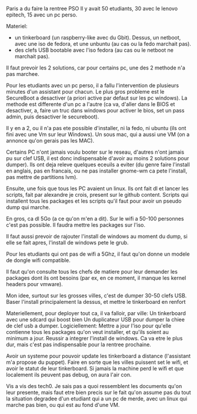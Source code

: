 
Paris a du faire la rentree PSO
Il y avait 50 etudiants, 30 avec le lenovo epitech, 15 avec un pc perso.

Materiel:
- un tinkerboard (un raspberry-like avec du Gbit). Dessus, un netboot, avec une iso de fedora, et une unbuntu (au cas ou la fedo marchait pas).
- des clefs USB bootable avec l'iso fedora (au cas ou le netboot ne marchait pas).

Il faut prevoir les 2 solutions, car pour certains pc, une des 2 methode n'a pas marchee.

Pour les etudiants avec un pc perso, il a fallu l'intervention de plusieurs minutes d'un assistant pour chacun.
Le plus gros probleme est le SecureBoot a desactiver (a priori active par defaut sur les pc windows).
La methode est differente d'un pc a l'autre (ca va, d'aller dans le BIOS et desactiver, a, faire un truc dans windows pour activer le bios, set un pass admin, puis desactiver le secureboot).
 
Il y en a 2, ou il n'a pas ete possible d'installer, ni la fedo, ni ubuntu (ils ont fini avec une Vm sur leur Windows). Un sous mac, qui a aussi une VM (on a annonce qu'on gerais pas les MAC).
 
Certains PC n'ont jamais voulu booter sur le reseau, d'autres n'ont jamais pu sur clef USB, il est donc indispensable d'avoir au moins 2 solutions pour dumper). 
Ils ont deja releve quelques eceuils a eviter (du genre faire l'install en anglais, pas en francais, ou ne pas installer gnome-wm ca pete l'install, pas mettre de partitions lvm).
 
Ensuite, une fois que tous les PC avaient un linux.
Ils ont fait dl et lancer les scripts, fait par alexandre je crois, present sur le github content. Scripts qui installent tous les packages et les scripts qu'il faut pour avoir un pseudo dump qui marche.
 
En gros, ca dl 5Go (a ce qu'on m'en a dit). Sur le wifi a 50-100 personnes c'est pas possible. Il faudra mettre les packages sur l'iso.
 
Il faut aussi prevoir de rajouter l'install de windows au moment du dump, si elle se fait apres, l'install de windows pete le grub.
 
Pour les etudiants qui ont pas de wifi a 5Ghz, il faut qu'on donne un modele de dongle wifi compatible.
 
Il faut qu'on consulte tous les chefs de matiere pour leur demander les packages dont ils ont besoins (par ex, en ce moment, il manque les kernel headers pour vmware).
 
Mon idee, surtout sur les grosses villes, c'est de dumper 30-50 clefs USB. Baser l'install principalement la dessus, et mettre le tinkerboard en renfort
 
Materiellement, pour deployer tout ca, il va falloir, par ville:
Un tinkerboard avec une sdcard qui boost bien
Un duplicateur USB pour dumper la chiee de clef usb a dumper.
Logiciellement:
Mettre a jour l'iso pour qu'elle contienne tous les packages qu'on veut installer, et qu'ils soient au minimum a jour.
Reussir a integrer l'install de windows. Ca va etre le plus dur, mais c'est pas indispensable pour la rentree prochaine.
 
Avoir un systeme pour pouvoir update les tinkerboard a distance (l'assistant m'a propose du puppet).
Faire en sorte que les villes puissent set le wifi, et avoir le statut de leur tinkerboard. Si jamais la machine perd le wifi et que localement ils peuvent pas debug, on aura l'air con.
 
Vis a vis des tech0. Je sais pas a quoi ressemblent les documents qu'on leur presente, mais faut etre bien precis sur le fait qu'on assume pas du tout la situation degradee d'un etudiant qui a un pc de merde, avec un linux qui marche pas bien, ou qui est au fond d'une VM.